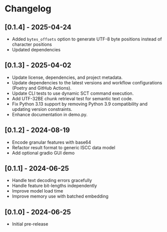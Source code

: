 # Changelog

## [0.1.4] - 2025-04-24

- Added `bytes_offsets` option to generate UTF-8 byte positions instead of character positions
- Updated dependencies

## [0.1.3] - 2025-04-02

- Update license, dependencies, and project metadata.
- Update dependencies to the latest versions and workflow configurations (Poetry and GitHub Actions).
- Update CLI tests to use dynamic SCT command execution.
- Add UTF-32BE chunk retrieval test for semantic text code.
- Fix Python 3.13 support by removing Python 3.9 compatibility and updating version constraints.
- Enhance documentation in demo.py.

## [0.1.2] - 2024-08-19

- Encode granular features with base64
- Refactor result format to generic ISCC data model
- Add optional gradio GUI demo

## [0.1.1] - 2024-06-25

- Handle text decoding errors gracefully
- Handle feature bit-lengths independently
- Improve model load time
- Improve memory use with batched embedding

## [0.1.0] - 2024-06-25

- Initial pre-release
